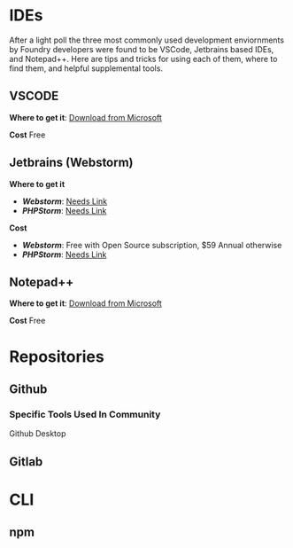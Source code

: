 # IDEs
After a light poll the three most commonly used development enviornments by Foundry developers were found to be VSCode, Jetbrains based IDEs, and Notepad++. Here are tips and tricks for using each of them, where to find them, and helpful supplemental tools.

## VSCODE
**Where to get it**: [Download from Microsoft](https://code.visualstudio.com/docs?dv=win)

**Cost** Free

## Jetbrains (Webstorm)
**Where to get it**
- _**Webstorm**_: [Needs Link]()
- _**PHPStorm**_: [Needs Link]()

**Cost**
- _**Webstorm**_: Free with Open Source subscription, $59 Annual otherwise
- _**PHPStorm**_: [Needs Link]()

## Notepad++
**Where to get it**: [Download from Microsoft](https://code.visualstudio.com/docs?dv=win)

**Cost** Free

# Repositories

## Github

### Specific Tools Used In Community
  Github Desktop

## Gitlab

# CLI

## npm
